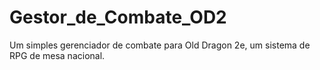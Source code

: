 # Gestor_de_Combate_OD2
Um simples gerenciador de combate para Old Dragon 2e, um sistema de RPG de mesa nacional.
